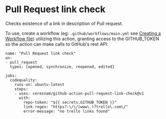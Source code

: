 # Pull Request link check

Checks existence of a link in description of Pull request.

To use, create a workflow (eg: `.github/workflows/main.yml` see [Creating a Workflow file](https://help.github.com/en/articles/configuring-a-workflow#creating-a-workflow-file)) utilizing this action, granting access to the GITHUB_TOKEN so the action can make calls to GitHub's rest API:
```
name: "Pull Request link check"
on:
- pull_request
  types: [opened, synchronize, reopened, edited]

jobs:
  codequality:
    runs-on: ubuntu-latest
    steps:
    - uses: ceresnam/github-action-pull-request-link-check@v1
      with:
        repo-token: "${{ secrets.GITHUB_TOKEN }}"
        link-regex: "https?:\/\/(www\.)?trello\.com\/"
        error-message: "no trello links found"
```
